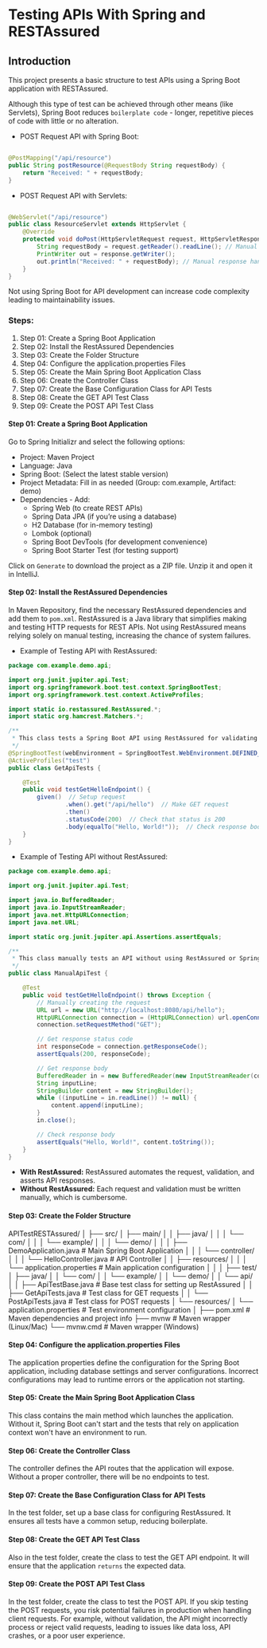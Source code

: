 # Testing APIs With Spring and RESTAssured

## Introduction

This project presents a basic structure to test APIs using a Spring Boot application with RESTAssured.

Although this type of test can be achieved through other means (like Servlets), Spring Boot reduces `boilerplate code` - longer, repetitive pieces of code with little or no alteration.

- POST Request API with Spring Boot:

```java

@PostMapping("/api/resource")
public String postResource(@RequestBody String requestBody) {
    return "Received: " + requestBody;
}
```

- POST Request API with Servlets:

```java

@WebServlet("/api/resource")
public class ResourceServlet extends HttpServlet {
    @Override
    protected void doPost(HttpServletRequest request, HttpServletResponse response) throws ServletException, IOException {
        String requestBody = request.getReader().readLine(); // Manual parsing
        PrintWriter out = response.getWriter();
        out.println("Received: " + requestBody); // Manual response handling
    }
}

```

Not using Spring Boot for API development can increase code complexity leading to maintainability issues.

### Steps:

1. Step 01: Create a Spring Boot Application
2. Step 02: Install the RestAssured Dependencies
3. Step 03: Create the Folder Structure
4. Step 04: Configure the application.properties Files
5. Step 05: Create the Main Spring Boot Application Class
6. Step 06: Create the Controller Class
7. Step 07: Create the Base Configuration Class for API Tests
8. Step 08: Create the GET API Test Class
9. Step 09: Create the POST API Test Class

#### Step 01: Create a Spring Boot Application

Go to Spring Initializr and select the following options:

- Project: Maven Project
- Language: Java
- Spring Boot: (Select the latest stable version)
- Project Metadata: Fill in as needed (Group: com.example, Artifact: demo)
- Dependencies - Add:
  - Spring Web (to create REST APIs)
  - Spring Data JPA (if you’re using a database)
  - H2 Database (for in-memory testing)
  - Lombok (optional)
  - Spring Boot DevTools (for development convenience)
  - Spring Boot Starter Test (for testing support)

Click on `Generate` to download the project as a ZIP file. Unzip it and open it in IntelliJ.

#### Step 02: Install the RestAssured Dependencies

In Maven Repository, find the necessary RestAssured dependencies and add them to `pom.xml`.
RestAssured is a Java library that simplifies making and testing HTTP requests for REST APIs.
Not using RestAssured means relying solely on manual testing, increasing the chance of system failures.

- Example of Testing API with RestAssured:

```java
package com.example.demo.api;

import org.junit.jupiter.api.Test;
import org.springframework.boot.test.context.SpringBootTest;
import org.springframework.test.context.ActiveProfiles;

import static io.restassured.RestAssured.*;
import static org.hamcrest.Matchers.*;

/**
 * This class tests a Spring Boot API using RestAssured for validating HTTP responses.
 */
@SpringBootTest(webEnvironment = SpringBootTest.WebEnvironment.DEFINED_PORT)
@ActiveProfiles("test")
public class GetApiTests {

    @Test
    public void testGetHelloEndpoint() {
        given()  // Setup request
                .when().get("/api/hello")  // Make GET request
                .then()
                .statusCode(200)  // Check that status is 200
                .body(equalTo("Hello, World!"));  // Check response body
    }
}

```
- Example of Testing API without RestAssured:

```java
package com.example.demo.api;

import org.junit.jupiter.api.Test;

import java.io.BufferedReader;
import java.io.InputStreamReader;
import java.net.HttpURLConnection;
import java.net.URL;

import static org.junit.jupiter.api.Assertions.assertEquals;

/**
 * This class manually tests an API without using RestAssured or Spring Boot.
 */
public class ManualApiTest {

    @Test
    public void testGetHelloEndpoint() throws Exception {
        // Manually creating the request
        URL url = new URL("http://localhost:8080/api/hello");
        HttpURLConnection connection = (HttpURLConnection) url.openConnection();
        connection.setRequestMethod("GET");

        // Get response status code
        int responseCode = connection.getResponseCode();
        assertEquals(200, responseCode);

        // Get response body
        BufferedReader in = new BufferedReader(new InputStreamReader(connection.getInputStream()));
        String inputLine;
        StringBuilder content = new StringBuilder();
        while ((inputLine = in.readLine()) != null) {
            content.append(inputLine);
        }
        in.close();

        // Check response body
        assertEquals("Hello, World!", content.toString());
    }
}

```
- **With RestAssured:** RestAssured automates the request, validation, and asserts API responses.
- **Without RestAssured:** Each request and validation must be written manually, which is cumbersome.

#### Step 03: Create the Folder Structure

APITestRESTAssured/
│
├── src/
│   ├── main/
│   │   ├── java/
│   │   │   └── com/
│   │   │       └── example/
│   │   │           └── demo/
│   │   │               ├── DemoApplication.java       # Main Spring Boot Application
│   │   │               └── controller/
│   │   │                   └── HelloController.java   # API Controller
│   │   ├── resources/
│   │   │   └── application.properties                 # Main application configuration
│   │
│   ├── test/
│       ├── java/
│       │   └── com/
│       │       └── example/
│       │           └── demo/
│       │               └── api/
│       │                   ├── ApiTestBase.java       # Base test class for setting up RestAssured
│       │                   ├── GetApiTests.java       # Test class for GET requests
│       │                   └── PostApiTests.java      # Test class for POST requests
│       └── resources/
│           └── application.properties                 # Test environment configuration
│
├── pom.xml                                            # Maven dependencies and project info
├── mvnw                                               # Maven wrapper (Linux/Mac)
└── mvnw.cmd                                           # Maven wrapper (Windows)

#### Step 04: Configure the application.properties Files
The application properties define the configuration for the Spring Boot application, including database settings and server configurations. Incorrect configurations may lead to runtime errors or the application not starting.

#### Step 05: Create the Main Spring Boot Application Class
This class contains the main method which launches the application. 
Without it, Spring Boot can't start and the tests that rely on application context won't have an environment to run.

#### Step 06: Create the Controller Class
The controller defines the API routes that the application will expose. 
Without a proper controller, there will be no endpoints to test.

#### Step 07: Create the Base Configuration Class for API Tests
In the test folder, set up a base class for configuring RestAssured.
It ensures all tests have a common setup, reducing boilerplate.

#### Step 08: Create the GET API Test Class
Also in the test folder, create the class to test the GET API endpoint.
It will ensure that the application `returns` the expected data.

#### Step 09: Create the POST API Test Class
In the test folder, create the class to test the POST API.
If you skip testing the POST requests, you risk potential failures in production when handling client requests. For example, without validation, the API might incorrectly process or reject valid requests, leading to issues like data loss, API crashes, or a poor user experience. 
